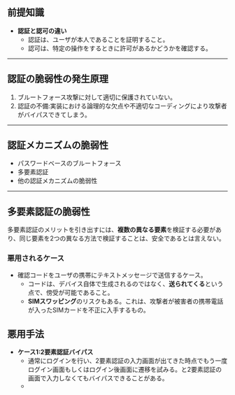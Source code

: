 ## 前提知識
- **認証と認可の違い**
	- 認証は、ユーザが本人であることを証明すること。
	- 認可は、特定の操作をするときに許可があるかどうかを確認する。

---
## 認証の脆弱性の発生原理
1. ブルートフォース攻撃に対して適切に保護されていない。
2. 認証の不備:実装における論理的な欠点や不適切なコーディングにより攻撃者がバイパスできてしまう。

---
## 認証メカニズムの脆弱性
- パスワードベースのブルートフォース
- 多要素認証
- 他の認証メカニズムの脆弱性

---
## 多要素認証の脆弱性
多要素認証のメリットを引き出すには、**複数の異なる要素**を検証する必要があり、同じ要素を2つの異なる方法で検証することは、安全であるとは言えない。

### 悪用されるケース
- 確認コードをユーザの携帯にテキストメッセージで送信するケース。
	- コードは、デバイス自体で生成されるのではなく、**送られてくる**という点で、傍受が可能であること。
	- **SIMスワッピング**のリスクもある。これは、攻撃者が被害者の携帯電話が入ったSIMカードを不正に入手するもの。

## 悪用手法
- **ケース1:2要素認証バイパス**
	-  通常にログインを行い、2要素認証の入力画面が出てきた時点でもう一度ログイン画面もしくはログイン後画面に遷移を試みる。と2要素認証の画面で入力しなくてもバイパスできることがある。
	- 